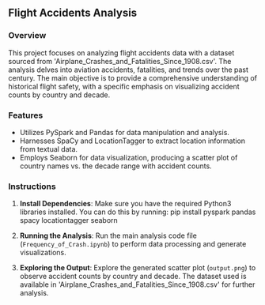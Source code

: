 ## Flight Accidents Analysis

### Overview
This project focuses on analyzing flight accidents data with a dataset sourced from 'Airplane_Crashes_and_Fatalities_Since_1908.csv'. The analysis delves into aviation accidents, fatalities, and trends over the past century. The main objective is to provide a comprehensive understanding of historical flight safety, with a specific emphasis on visualizing accident counts by country and decade.

### Features

- Utilizes PySpark and Pandas for data manipulation and analysis.
- Harnesses SpaCy and LocationTagger to extract location information from textual data.
- Employs Seaborn for data visualization, producing a scatter plot of country names vs. the decade range with accident counts.

### Instructions

1. **Install Dependencies**: Make sure you have the required Python3 libraries installed. You can do this by running:
pip install pyspark pandas spacy locationtagger seaborn

3. **Running the Analysis**: Run the main analysis code file (`Frequency_of_Crash.ipynb`) to perform data processing and generate visualizations.

4. **Exploring the Output**: Explore the generated scatter plot (`output.png`) to observe accident counts by country and decade. The dataset used is available in 'Airplane_Crashes_and_Fatalities_Since_1908.csv' for further analysis.

